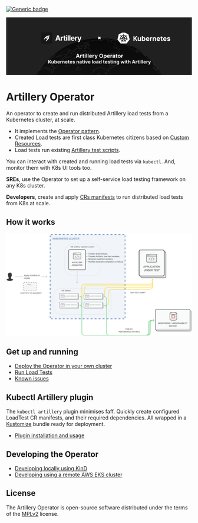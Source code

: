 [![Generic badge](https://img.shields.io/badge/Stage-Early%20Alpha-red.svg)](https://shields.io/)

<img width="1012" alt="Kubernetes native load testing" src="assets/artillery-operator-header.png">

# Artillery Operator

An operator to create and run distributed Artillery load tests from a Kubernetes cluster, at scale.

- It implements
  the [Operator pattern](https://kubernetes.io/docs/concepts/extend-kubernetes/operator/#operators-in-kubernetes).
- Created Load tests are first class Kubernetes citizens based
  on [Custom Resources](https://kubernetes.io/docs/concepts/extend-kubernetes/api-extension/custom-resources/).
- Load tests run existing
  [Artillery test scripts](https://www.artillery.io/docs/guides/guides/test-script-reference).

You can interact with created and running load tests via `kubectl`. And, monitor them with K8s UI tools too.

__SREs__, use the Operator to set up a self-service load testing framework on any K8s cluster.

__Developers__, create and apply [CRs manifests](#loadtest-manifest) to run distributed load tests from K8s at scale.

## How it works

<img width="800" alt="Operator architecture" src="assets/operator-architecture.png">

## Get up and running

- [Deploy the Operator in your own cluster](docs/trial-in-cluster.md)
- [Run Load Tests](docs/run-load-tests.md)
- [Known issues](docs/known-issues.md)

## Kubectl Artillery plugin

The `kubectl artillery` plugin minimises faff. Quickly create configured LoadTest CR manifests, and their required
dependencies. All wrapped in a [Kustomize](https://kubectl.docs.kubernetes.io) bundle ready for deployment.

- [Plugin installation and usage](docs/kubectl-artillery-plugin.md)

## Developing the Operator

- [Developing locally using KinD](docs/develop-local-cluster.md)
- [Developing using a remote AWS EKS cluster](docs/develop-remote-cluster.md)

## License

The Artillery Operator is open-source software distributed under the terms of
the [MPLv2](https://www.mozilla.org/en-US/MPL/2.0/) license.
